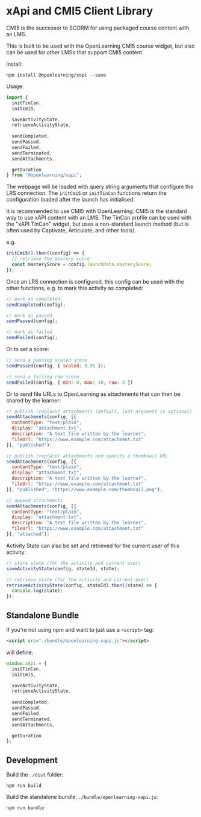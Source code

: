 # xApi and CMI5 Client Library

CMI5 is the successor to SCORM for using packaged course content with an LMS.

This is built to be used with the OpenLearning CMI5 course widget, but also can be used for other LMSs that support CMI5 content.

Install:

```
npm install @openlearning/xapi --save 
```

Usage:

```javascript
import {
  initTinCan,
  initCmi5,

  saveActivityState,
  retrieveActivityState,
  
  sendCompleted,
  sendPassed,
  sendFailed,
  sendTerminated,
  sendAttachments,

  getDuration
} from "@openlearning/xapi";
```

The webpage will be loaded with query string arguments that configure the LRS connection.
The `initCmi5` or `initTinCan` functions return the configuration loaded after the launch has initialised.

It is recommended to use CMI5 with OpenLearning. CMI5 is the standard way to use xAPI content with an LMS. The TinCan profile can be used with the "xAPI TinCan" widget, but uses a non-standard launch method (but is often used by Captivate, Articulate, and other tools).

e.g.

```javascript
initCmi5().then((config) => {
  // retrieve the mastery score
  const masteryScore = config.launchData.masteryScore;
});
```

Once an LRS connection is configured, this config can be used with the other functions,
e.g. to mark this activity as completed:
```javascript
// mark as completed
sendCompleted(config);

// mark as passed
sendPassed(config);

// mark as failed
sendFailed(config);
```

Or to set a score:

```javascript
// send a passing scaled score
sendPassed(config, { scaled: 0.95 });

// send a failing raw score
sendFailed(config, { min: 0, max: 10, raw: 3 })

```
Or to send file URLs to OpenLearning as attachments that can then be shared by the learner:
```javascript
// publish (replace) attachments (default, last argument is optional)
sendAttachments(config, [{
  contentType: "text/plain",
  display: "attachment.txt",
  description: "A text file written by the learner",
  fileUrl: "https://www.example.com/attachment.txt"
}], "published");

// publish (replace) attachments and specify a thumbnail URL
sendAttachments(config, [{
  contentType: "text/plain",
  display: "attachment.txt",
  description: "A text file written by the learner",
  fileUrl: "https://www.example.com/attachment.txt"
}], "published", "https://www.example.com/thumbnail.png");

// append attachments
sendAttachments(config, [{
  contentType: "text/plain",
  display: "attachment.txt",
  description: "A text file written by the learner",
  fileUrl: "https://www.example.com/attachment.txt"
}], "attached");
```

Activity State can also be set and retrieved for the current user of this activity:

```javascript
// store state (for the activity and current user)
saveActivityState(config, stateId, state);

// retrieve state (for the activity and current user)
retrieveActivityState(config, stateId).then((state) => {
  console.log(state);
});

```

## Standalone Bundle

If you're not using npm and want to just use a `<script>` tag:

```html
<script src="./bundle/openlearning-xapi.js"></script>
```

will define:
```javascript
window.xApi = {
  initTinCan,
  initCmi5,

  saveActivityState,
  retrieveActivityState,
  
  sendCompleted,
  sendPassed,
  sendFailed,
  sendTerminated,
  sendAttachments,

  getDuration
};
```

## Development

Build the `./dist` folder:
```
npm run build
```

Build the standalone bundle: `./bundle/openlearning-xapi.js`:
```
npm run bundle
```
